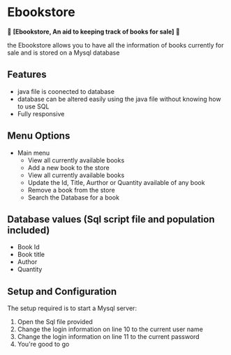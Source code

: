# Ebookstore

🚀 **[Ebookstore, An aid to keeping track of books for sale]** 🚀

the Ebookstore allows you to have all the information of books currently for sale and is stored on a Mysql database

## Features

* java file is coonected to database
* database can be altered easily using the java file without knowing how to use SQL
* Fully responsive

## Menu Options 

- Main menu
    - View all currently available books
    - Add a new book to the store
    - View all currently available books
    - Update the Id, Title, Aurthor or Quantity available of any book
    - Remove a book from the store
    - Search the Database for a book

## Database values (Sql script file and population included)
- Book Id
- Book title
- Author
- Quantity
    
## Setup and Configuration

The setup required is to start a Mysql server:
1. Open the Sql file provided
2. Change the login information on line 10 to the current user name
3. Change the login information on line 11 to the current password
4. You're good to go
